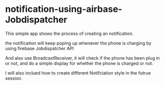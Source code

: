 # notification-using-airbase-Jobdispatcher
This simple app shows the process of creating an notification.

the notification will keep poping up whenever the phone is charging by using firebase Jobdispatcher API

And also use BroadcastReceiver, it will check if the phone has been plug in or not, and do a simple display for whether the phone is charged or not.

I will also inclued how to create different Notifciation style in the futrue session.
